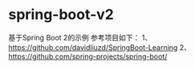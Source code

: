 # spring-boot-v2
基于Spring Boot 2的示例
参考项目如下：
1、https://github.com/davidliuzd/SpringBoot-Learning
2、https://github.com/spring-projects/spring-boot/

